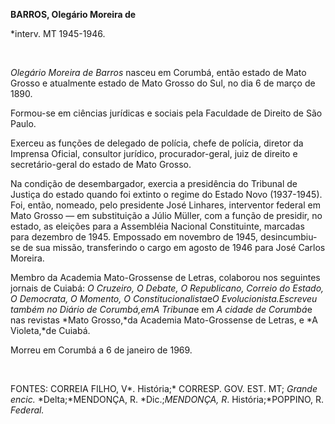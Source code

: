 **BARROS, Olegário Moreira de**

\*interv. MT 1945-1946.

 

*Olegário Moreira de Barros* nasceu em Corumbá, então estado de Mato
Grosso e atualmente estado de Mato Grosso do Sul, no dia 6 de março de
1890.

Formou-se em ciências jurídicas e sociais pela Faculdade de Direito de
São Paulo.

Exerceu as funções de delegado de polícia, chefe de polícia, diretor da
Imprensa Oficial, consultor jurídico, procurador-geral, juiz de direito
e secretário-geral do estado de Mato Grosso.

Na condição de desembargador, exercia a presidência do Tribunal de
Justiça do estado quando foi extinto o regime do Estado Novo
(1937-1945). Foi, então, nomeado, pelo presidente José Linhares,
interventor federal em Mato Grosso — em substituição a Júlio Müller, com
a função de presidir, no estado, as eleições para a Assembléia Nacional
Constituinte, marcadas para dezembro de 1945. Empossado em novembro de
1945, desincumbiu-se de sua missão, transferindo o cargo em agosto de
1946 para José Carlos Moreira.

Membro da Academia Mato-Grossense de Letras, colaborou nos seguintes
jornais de Cuiabá: *O Cruzeiro, O Debate, O Republicano,* *Correio do
Estado, O Democrata, O Momento, O Constitucionalista*e*O
Evolucionista.*Escreveu também no *Diário de Corumbá,*em*A Tribuna***e
em *A cidade de Corumbá*e nas revistas *Mato Grosso,*da Academia
Mato-Grossense de Letras, e *A Violeta,*de Cuiabá.

Morreu em Corumbá a 6 de janeiro de 1969.

 

FONTES: CORREIA FILHO, V*. História;* CORRESP. GOV. EST. MT; *Grande
encic.* *Delta;*MENDONÇA, R. *Dic.;*MENDONÇA, R*. História;*POPPINO, R.
*Federal.*

 
